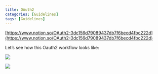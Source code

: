 ```yaml
---
title: OAuth2
categories: [Guidelines]
tags: [Guidelines]
---
```


[https://www.notion.so/OAuth2-3dc156d79089437db7f6becd4fbc222d](https://www.notion.so/OAuth2-3dc156d79089437db7f6becd4fbc222d)


Let’s see how this Oauth2 workflow looks like:


![](https://prod-files-secure.s3.us-west-2.amazonaws.com/9960fb2a-b75e-4bea-a8f9-b00925db1215/3bce41e0-99e8-4ebd-9701-e2bc9cbb79a2/Untitled.png?X-Amz-Algorithm=AWS4-HMAC-SHA256&X-Amz-Content-Sha256=UNSIGNED-PAYLOAD&X-Amz-Credential=ASIAZI2LB466XT3H7R64%2F20250524%2Fus-west-2%2Fs3%2Faws4_request&X-Amz-Date=20250524T202316Z&X-Amz-Expires=3600&X-Amz-Security-Token=IQoJb3JpZ2luX2VjEFIaCXVzLXdlc3QtMiJIMEYCIQClTviZjZBvjRWaIDLaQNQ6F9KQSFs054A4cPkKTNcvogIhANz%2FYmt40ZRkXRXh4QQKSapq2vtAQ0h4k2lBaiPuzlnRKv8DCBsQABoMNjM3NDIzMTgzODA1IgwyU2%2Fsoc2SpMWJ8T4q3APiGMMmLKC2UMQKb9CwX%2Fab6wrhQrsPDrVPn%2BKUk0EHAPQW3Rk33oHm5NJ1YOj%2Fq%2FIZFR%2FUffAalCOco4d9zhrXEwgz7qOxriy3fe4jzL1%2FK0Z8CdCe5HNCvzGCzErTMhCD1QodVlFfIAMeD5NKi%2B7JzbxNPtcXVxC%2BFlYJl9HjiXaQjMXdB1shGejB717Y7HZcsidx6dmI70Hl4m4%2BfQHsjjQdhJBt4nr5QU8RxBalVcO%2F%2BpoCwBCEY5bXGosPF8ZPx0qXkFJdOZfLfJn71EFoHqSWQaAxOA6wd7rMJHo7ipbrDbIDtGqgRPhFp3xgkYx8Y2hip%2FGngx6AQ595skXeTmrWtuqWq87pLfCs8oOUU4PLAInTxDdujlv5BtBJMGaq3t2fXb4k5IvbBhDrKnZHtVxTFFQLcfQ5crcmU9HSZOVsGLB38cuR2CE8BIzswpV%2BQOdW05prOKMXcRMSa%2FbTr9S7lp0tp1yqY%2BZTjhzmFgXD282NFF4j3Omyc4v3buqbmNuRhLjnzKRmEqkgtQ4kOQe6JStwMHGzhL0Mxp1KnMCrW9y4TQE3VkKY67K5NnLP%2BjryzlZq9kgzQc80haeraZHVba2Ec4XcI4ocHeY28rDNiKGge7y3uDaZsDC2lsjBBjqkARekf0Ba1mn5LTle5DXZRkTgGYBfTTecwCpo6HmQr7h1pAbXTv6bAjoKf6NOrCjqSCwP9P9qbo%2FrGZOxEaGLBNP8OYKDjyKdo7XH1WjVzdFFx9Y%2FCUOFr2gftoIt3qnxlExMETiQSkYzMCzPSdemaWQ%2BvLbKaAaNrd7t3JKAuYsyyppTtteGUOFv7tUm9s3VG8IZunRdCH5PE4KzTmjBI3gowcIt&X-Amz-Signature=3772286deff1700ba7af7aeb5e1e4faff71541e9858a76eac222838f67d11276&X-Amz-SignedHeaders=host&x-id=GetObject)


![](https://prod-files-secure.s3.us-west-2.amazonaws.com/9960fb2a-b75e-4bea-a8f9-b00925db1215/27d32b66-de43-41de-80f7-7edb81d1190f/Untitled.png?X-Amz-Algorithm=AWS4-HMAC-SHA256&X-Amz-Content-Sha256=UNSIGNED-PAYLOAD&X-Amz-Credential=ASIAZI2LB466XT3H7R64%2F20250524%2Fus-west-2%2Fs3%2Faws4_request&X-Amz-Date=20250524T202316Z&X-Amz-Expires=3600&X-Amz-Security-Token=IQoJb3JpZ2luX2VjEFIaCXVzLXdlc3QtMiJIMEYCIQClTviZjZBvjRWaIDLaQNQ6F9KQSFs054A4cPkKTNcvogIhANz%2FYmt40ZRkXRXh4QQKSapq2vtAQ0h4k2lBaiPuzlnRKv8DCBsQABoMNjM3NDIzMTgzODA1IgwyU2%2Fsoc2SpMWJ8T4q3APiGMMmLKC2UMQKb9CwX%2Fab6wrhQrsPDrVPn%2BKUk0EHAPQW3Rk33oHm5NJ1YOj%2Fq%2FIZFR%2FUffAalCOco4d9zhrXEwgz7qOxriy3fe4jzL1%2FK0Z8CdCe5HNCvzGCzErTMhCD1QodVlFfIAMeD5NKi%2B7JzbxNPtcXVxC%2BFlYJl9HjiXaQjMXdB1shGejB717Y7HZcsidx6dmI70Hl4m4%2BfQHsjjQdhJBt4nr5QU8RxBalVcO%2F%2BpoCwBCEY5bXGosPF8ZPx0qXkFJdOZfLfJn71EFoHqSWQaAxOA6wd7rMJHo7ipbrDbIDtGqgRPhFp3xgkYx8Y2hip%2FGngx6AQ595skXeTmrWtuqWq87pLfCs8oOUU4PLAInTxDdujlv5BtBJMGaq3t2fXb4k5IvbBhDrKnZHtVxTFFQLcfQ5crcmU9HSZOVsGLB38cuR2CE8BIzswpV%2BQOdW05prOKMXcRMSa%2FbTr9S7lp0tp1yqY%2BZTjhzmFgXD282NFF4j3Omyc4v3buqbmNuRhLjnzKRmEqkgtQ4kOQe6JStwMHGzhL0Mxp1KnMCrW9y4TQE3VkKY67K5NnLP%2BjryzlZq9kgzQc80haeraZHVba2Ec4XcI4ocHeY28rDNiKGge7y3uDaZsDC2lsjBBjqkARekf0Ba1mn5LTle5DXZRkTgGYBfTTecwCpo6HmQr7h1pAbXTv6bAjoKf6NOrCjqSCwP9P9qbo%2FrGZOxEaGLBNP8OYKDjyKdo7XH1WjVzdFFx9Y%2FCUOFr2gftoIt3qnxlExMETiQSkYzMCzPSdemaWQ%2BvLbKaAaNrd7t3JKAuYsyyppTtteGUOFv7tUm9s3VG8IZunRdCH5PE4KzTmjBI3gowcIt&X-Amz-Signature=56ee3aae76fd1ad35e6c695971aa59189b06dc42ae8a509a38cbbf153978c2c6&X-Amz-SignedHeaders=host&x-id=GetObject)

